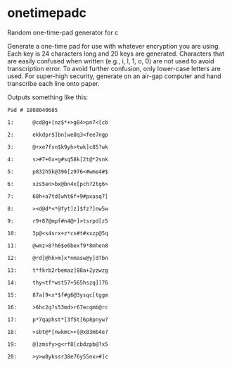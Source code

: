 onetimepadc
=======

Random one-time-pad generator for c

Generate a one-time pad for use with whatever encryption you are using. Each key is 24 characters long and 20 keys are generated. Characters that are easily confused when written (e.g., i, l, 1, o, 0) are not used to avoid transcription error. To avoid further confusion, only lower-case letters are used. For super-high security, generate on an air-gap computer and hand transcribe each line onto paper. 

Outputs something like this:

```
Pad # 1808040685

1:      @cd@g+[nz$*+>g84>pn7<[cb

2:      ekkdpr$]bn[we8q3<fee7ngp

3:      @+xe7fsn$k9yh>twk]c85?wk

4:      s>#7+6x+g#sq58k[2t@*2snk

5:      p832h5k@396[z976<#wme4#$

6:      xzs5en>bx@bn4x[pch?2tg6>

7:      68h+a7td[wht6f+9#pxasq7[

8:      ><d@d*<*@fyt]z]$fz?]nw5w

9:      r9+87@mpf#n4@+]>tsrpd[z5

10:     3p@<s4srx+z*cs#t#xxzp@5q

11:     @wmz>8?h6$e6bexf9*8mhen8

12:     @rd]@hk>m]x*nmasw@y]d?bn

13:     t*fkrb2rbemaz]88a+2yzwzg

14:     thy<tf*wst57+565hszq]]76

15:     87a[9<x*$f#g6@3ysqc[tggm

16:     >6hc2q?s53md>r67ecqmb@rc

17:     p*7qaphst*[3f5t[6p8pnyw?

18:     >sbt@*[nwkmc>+[@x83mb4e?

19:     @]zmsfy>g<rf8[cbdzpb@?x5

20:     >y>w8ykssr38e76y55nx>#]c
```

